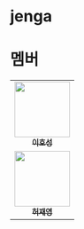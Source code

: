 # jenga

# 멤버 

<table>
  <tr>
    <td align="center">
      <a href="https://blog.novice.io/">
        <img src="https://avatars2.githubusercontent.com/u/2469766?v=4" width="100px;" alt=""/><br /><sub><b>이호성</b></sub>
      </a>
    </td>
  </tr>
  <tr>
    <td align="center">
      <a href="https://kirade.githubio/">
        <img src="https://avatars.githubusercontent.com/u/13049936?v=4" width="100px;" alt=""/><br /><sub><b>허재영</b></sub>
      </a>
    </td>
  </tr>
</table>
